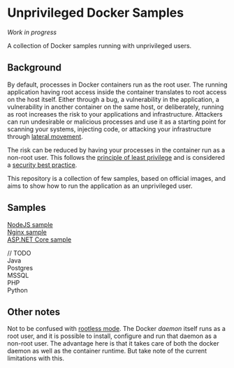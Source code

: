 # Unprivileged Docker Samples

_Work in progress_

A collection of Docker samples running with unprivileged users.  

## Background

By default, processes in Docker containers run as the root user.  The running application having root access inside the container translates to root access on the host itself.  Either through a bug, a vulnerability in the application, a vulnerability in another container on the same host, or deliberately, running as root increases the risk to your applications and infrastructure.  Attackers can run undesirable or malicious processes and use it as a starting point for scanning your systems, injecting code, or attacking your infrastructure through [lateral movement](https://www.crowdstrike.com/cybersecurity-101/lateral-movement/).  

The risk can be reduced by having your processes in the container run as a non-root user.  This follows the [principle of least privilege](https://en.wikipedia.org/wiki/Principle_of_least_privilege) and is considered a [security best practice](https://snyk.io/blog/10-docker-image-security-best-practices/).      

This repository is a collection of few samples, based on official images, and aims to show how to run the application as an unprivileged user.  

## Samples  

[NodeJS sample](samples/nodejs/)  
[Nginx sample](samples/nginx/)  
[ASP.NET Core sample](samples/dotnet/)  

// TODO  
Java  
Postgres  
MSSQL  
PHP  
Python  


## Other notes

Not to be confused with [rootless mode](https://docs.docker.com/engine/security/rootless/).  The Docker _daemon_ itself runs as a root user, and it is possible to install, configure and run that daemon as a non-root user.  The advantage here is that it takes care of both the docker daemon as well as the container runtime.  But take note of the current limitations with this.  
